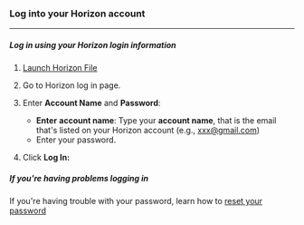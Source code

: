 ### Log into your Horizon account
__________________________________
##### Log in using your Horizon login information

1. [Launch Horizon File](Launch%20Horizon%20File.md)

2. Go to Horizon log in page.

3. Enter **Account Name** and **Password**:

    - **Enter** **account name**: Type your **account name**, that is the email that's listed on your Horizon account (e.g., xxx@gmail.com) 
    - Enter your password. 

4. Click **Log In:**
##### If you're having problems logging in

If you're having trouble with your password, learn how to  [reset your password](Reset%20Your%20Password.md)

